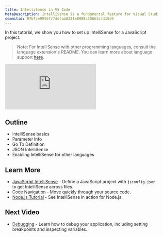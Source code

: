 ```yaml
---
title: IntelliSense in VS Code
MetaDescription: IntelliSense is a fundamental feature for Visual Studio Code. In this article, learn how to use IntelliSense for JavaScript in VS Code.
commitid: 97b7ae9996f77dd4aa822fe8908c50863c4410d9
---
```


In this tutorial, we show you how to set up IntelliSense for a JavaScript project.

> Note: For IntelliSense with other programming languages, consult the language extension's README. You can learn more about language support [here](/docs/languages/overview.md).

<div class="introvideos-youtube"><iframe src="https://www.youtube.com/embed/lSPHucggmLo?rel=0&amp;disablekb=0&amp;modestbranding=1&amp;showinfo=0" frameborder="0" allowfullscreen></iframe></div>

## Outline

* IntelliSense basics
* Parameter Info
* Go To Definition
* JSON IntelliSense
* Enabling IntelliSense for other languages

## Learn More

* [JavaScript IntelliSense](/docs/languages/javascript.md#intellisense) - Define a JavaScript project with `jsconfig.json` to get IntelliSense across files.
* [Code Navigation](/docs/userguide/editingevolved.md) - Move quickly through your source code.
* [Node.js Tutorial](/docs/nodejs/nodejs-tutorial.md) - See IntelliSense in action for Node.js.

## Next Video

* [Debugging](/docs/introvideos/debugging.md) - Learn how to debug your application, including setting breakpoints and inspecting variables.
